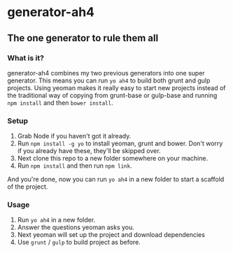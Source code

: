 # generator-ah4
## The one generator to rule them all

### What is it?
generator-ah4 combines my two previous generators into one super generator. This means you can run `yo ah4` to build both grunt and gulp projects. Using yeoman makes it really easy to start new projects instead of the traditional way of copying from grunt-base or gulp-base and running `npm install` and then `bower install`.

### Setup

1. Grab Node if you haven't got it already.
2. Run `npm install -g yo` to install yeoman, grunt and bower. Don't worry if you already have these, they'll be skipped over.
3. Next clone this repo to a new folder somewhere on your machine.
4. Run `npm install` and then run `npm link`.

And you're done, now you can run `yo ah4` in a new folder to start a scaffold of the project.

### Usage

1. Run `yo ah4` in a new folder.
2. Answer the questions yeoman asks you.
3. Next yeoman will set up the project and download dependencies
4. Use `grunt` / `gulp` to build project as before.
